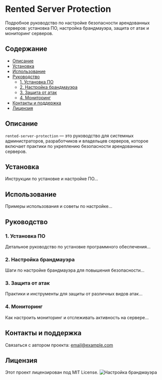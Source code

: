 # Rented Server Protection

Подробное руководство по настройке безопасности арендованных серверов: установка ПО, настройка брандмауэра, защита от атак и мониторинг серверов.

## Содержание
- [Описание](#описание)
- [Установка](#установка)
- [Использование](#использование)
- [Руководство](#руководство)
  - [1. Установка ПО](#установка-по)
  - [2. Настройка брандмауэра](#настройка-брандмауэра)
  - [3. Защита от атак](#защита-от-атак)
  - [4. Мониторинг](#мониторинг)
- [Контакты и поддержка](#контакты-и-поддержка)
- [Лицензия](#лицензия)

## Описание
`rented-server-protection` — это руководство для системных администраторов, разработчиков и владельцев серверов, которое включает практики по укреплению безопасности арендованных серверов.

## Установка
Инструкции по установке и настройке ПО...

## Использование
Примеры использования и советы по настройке...

## Руководство
### 1. Установка ПО
Детальное руководство по установке программного обеспечения...

### 2. Настройка брандмауэра
Шаги по настройке брандмауэра для повышения безопасности...

### 3. Защита от атак
Практики и инструменты для защиты от различных видов атак...

### 4. Мониторинг
Как настроить мониторинг и отслеживать активность на сервере...

## Контакты и поддержка
Связаться с автором проекта: [email@example.com](mailto:email@example.com)

## Лицензия
Этот проект лицензирован под MIT License.
![Настройка брандмауэра](assets/images/firewall-setup.png)

